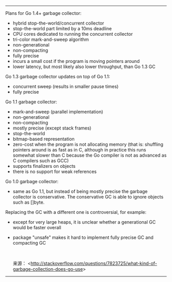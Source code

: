 ------

Plans for Go 1.4+ garbage collector:

- hybrid stop-the-world/concurrent collector
- stop-the-world part limited by a 10ms deadline
- CPU cores dedicated to running the concurrent collector
- tri-color mark-and-sweep algorithm
- non-generational
- non-compacting
- fully precise
- incurs a small cost if the program is moving pointers around
- lower latency, but most likely also lower throughput, than Go 1.3 GC

Go 1.3 garbage collector updates on top of Go 1.1:

- concurrent sweep (results in smaller pause times)
- fully precise

Go 1.1 garbage collector:

- mark-and-sweep (parallel implementation)
- non-generational
- non-compacting
- mostly precise (except stack frames)
- stop-the-world
- bitmap-based representation
- zero-cost when the program is not allocating memory (that is: shuffling pointers around is as fast as in C, although in practice this runs somewhat slower than C because the Go compiler is not as advanced as C compilers such as GCC)
- supports finalizers on objects
- there is no support for weak references

Go 1.0 garbage collector:

- same as Go 1.1, but instead of being mostly precise the garbage collector is conservative. The conservative GC is able to ignore objects such as []byte.

Replacing the GC with a different one is controversial, for example:

- except for very large heaps, it is unclear whether a generational GC would be faster overall

- package "unsafe" makes it hard to implement fully precise GC and compacting GC

  ​

  来源： <<http://stackoverflow.com/questions/7823725/what-kind-of-garbage-collection-does-go-use>>

   

------
